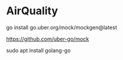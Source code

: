 # AirQuality

go install go.uber.org/mock/mockgen@latest

https://github.com/uber-go/mock

sudo apt install golang-go
